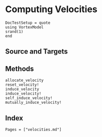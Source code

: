 # Computing Velocities

```@meta
DocTestSetup = quote
using VortexModel
srand(1)
end
```

## Source and Targets

## Methods

```@docs
allocate_velocity
reset_velocity!
induce_velocity
induce_velocity!
self_induce_velocity!
mutually_induce_velocity!
```

## Index

```@index
Pages = ["velocities.md"]
```
